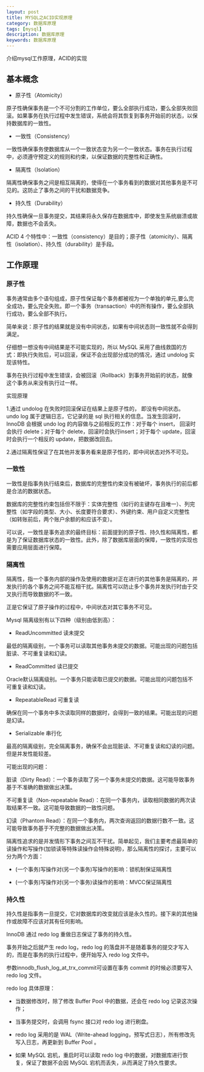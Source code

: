 ```yaml
---
layout: post
title: MYSQL之ACID实现原理
category: 数据库原理
tags: [mysql]
description: 数据库原理
keywords: 数据库原理
---
```


介绍mysql工作原理，ACID的实现


## 基本概念

- 原子性（Atomicity）

原子性确保事务是一个不可分割的工作单位，要么全部执行成功，要么全部失败回滚。如果事务在执行过程中发生错误，系统会将其恢复到事务开始前的状态，以保持数据库的一致性。


- 一致性（Consistency）

一致性确保事务使数据库从一个一致状态变为另一个一致状态。事务在执行过程中，必须遵守预定义的规则和约束，以保证数据的完整性和正确性。


- 隔离性（Isolation）

隔离性确保事务之间是相互隔离的，使得在一个事务看到的数据对其他事务是不可见的。这防止了事务之间的干扰和数据竞争。


- 持久性（Durability）

持久性确保一旦事务提交，其结果将永久保存在数据库中，即使发生系统崩溃或故障，数据也不会丢失。


ACID 4 个特性中：一致性（consistency）是目的；原子性（atomicity）、隔离性（isolation）、持久性（durability）是手段。


## 工作原理

### 原子性

事务通常由多个语句组成，原子性保证每个事务都被视为一个单独的单元,要么完全成功，要么完全失败。即一个事务（transaction）中的所有操作，要么全部执行成功，要么全部不执行。

简单来说：原子性的结果就是没有中间状态，如果有中间状态则一致性就不会得到满足。

仔细想一想没有中间结果是不可能实现的，所以 MySQL 采用了曲线救国的方式：即执行失败后，可以回滚，保证不会出现部分成功的情况，通过 undolog 实现该特性。

事务在执行过程中发生错误，会被回滚（Rollback）到事务开始前的状态，就像这个事务从来没有执行过一样。


实现原理


1.通过 undolog 在失败时回滚保证在结果上是原子性的， 即没有中间状态。
undo log 属于逻辑日志，它记录的是 sql 执行相关的信息。当发生回滚时，InnoDB 会根据 undo log 的内容做与之前相反的工作：对于每个 insert，
回滚时会执行 delete；对于每个 delete，回滚时会执行insert；对于每个 update，回滚时会执行一个相反的 update，把数据改回去。

2.通过隔离性保证了在其他并发事务看来是原子性的，即中间状态对外不可见。


### 一致性


一致性是指事务执行结束后，数据库的完整性约束没有被破坏，事务执行的前后都是合法的数据状态。

数据库的完整性约束包括但不限于：实体完整性（如行的主键存在且唯一）、列完整性（如字段的类型、大小、长度要符合要求）、外键约束、用户自定义完整性（如转账前后，两个账户余额的和应该不变）。

可以说，一致性是事务追求的最终目标：前面提到的原子性、持久性和隔离性，都是为了保证数据库状态的一致性。此外，除了数据库层面的保障，一致性的实现也需要应用层面进行保障。

### 隔离性

隔离性，指一个事务内部的操作及使用的数据对正在进行的其他事务是隔离的，并发执行的各个事务之间不能互相干扰。隔离性可以防止多个事务并发执行时由于交叉执行而导致数据的不一致。

正是它保证了原子操作的过程中，中间状态对其它事务不可见。

Mysql 隔离级别有以下四种（级别由低到高）：

- ReadUncommitted 读未提交

最低的隔离级别，一个事务可以读取其他事务未提交的数据。可能出现的问题包括脏读、不可重复读和幻读。

- ReadCommitted 读已提交

Oracle默认隔离级别。一个事务只能读取已提交的数据。可能出现的问题包括不可重复读和幻读。

- RepeatableRead 可重复读

确保在同一个事务中多次读取同样的数据时，会得到一致的结果。可能出现的问题是幻读。

- Serializable 串行化

最高的隔离级别，完全隔离事务，确保不会出现脏读、不可重复读和幻读的问题。但是并发性能较差。


可能出现的问题：

脏读（Dirty Read）：一个事务读取了另一个事务未提交的数据。这可能导致事务基于不准确的数据做出决策。

不可重复读（Non-repeatable Read）：在同一个事务内，读取相同数据的两次读取结果不一致。这可能导致数据的一致性问题。

幻读（Phantom Read）：在同一个事务内，两次查询返回的数据行数不一致。这可能导致事务基于不完整的数据做出决策。


隔离性追求的是并发情形下事务之间互不干扰。简单起见，我们主要考虑最简单的读操作和写操作(加锁读等特殊读操作会特殊说明)，那么隔离性的探讨，主要可以分为两个方面：

- (一个事务)写操作对(另一个事务)写操作的影响：锁机制保证隔离性

- (一个事务)写操作对(另一个事务)读操作的影响：MVCC保证隔离性

### 持久性


持久性是指事务一旦提交，它对数据库的改变就应该是永久性的。接下来的其他操作或故障不应该对其有任何影响。

InnoDB 通过 redo log 重做日志保证了事务的持久性。

事务开始之后就产生 redo log，redo log 的落盘并不是随着事务的提交才写入的，而是在事务的执行过程中，便开始写入 redo log 文件中。

参数innodb_flush_log_at_trx_commit可设置在事务 commit 的时候必须要写入 redo log 文件。

redo log 具体原理：

- 当数据修改时，除了修改 Buffer Pool 中的数据，还会在 redo log 记录这次操作；

- 当事务提交时，会调用 fsync 接口对 redo log 进行刷盘。

- redo log 采用的是 WAL（Write-ahead logging，预写式日志），所有修改先写入日志，再更新到 Buffer Pool 。

- 如果 MySQL 宕机，重启时可以读取 redo log 中的数据，对数据库进行恢复，保证了数据不会因 MySQL 宕机而丢失，从而满足了持久性要求。





